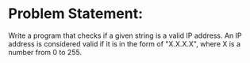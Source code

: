 # Problem Statement:
Write a program that checks if a given string is a valid IP address. An IP address is considered valid if it is in the form of "X.X.X.X", where X is a number from 0 to 255.